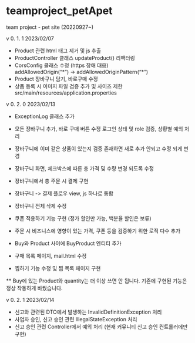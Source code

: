 # teamproject_petApet
team project - pet site (20220927~)

v 0. 1. 1 2023/02/07

- Product 관련 html <hidden> 태그 제거 및 js 추출
- ProductController 클래스 updateProduct() 리팩터링
- CorsConfig 클래스 수정 (https 장애 대응)\
  addAllowedOrigin(“\*”) -> addAllowedOriginPattern(“*”)
- Product 장바구니 담기, 바로구매 수정
- 상품 등록 시 이미지 파일 검증 추가 및 사이즈 제한
  src/main/resources/application.properties
  
v 0. 2. 0 2023/02/13

- ExceptionLog 클래스 추가

- 모든 장바구니 추가, 바로 구매 버튼 수정
  로그인 상태 및 role 검증, 상황별 예외 처리

- 장바구니에 이미 같은 상품이 있는지 검증
  존재하면 새로 추가 안되고 수정 되게 변경

- 장바구니 화면, 체크박스에 따른 총 가격 및 수량 변경 되도록 수정

- 장바구니에서 총 주문 시 결제 구현

- 장바구니 -> 결제 플로우 view, js 하나로 통합

- 장바구니 전체 삭제 수정

- 쿠폰 적용하기 기능 구현 (정가 할인만 가능, 백분율 할인은 보류)

- 주문 시 비즈니스에 영향이 있는 가격, 쿠폰 등을 검증하기 위한 로직 다수 추가

- Buy와 Product 사이에 BuyProduct 엔티티 추가

- 구매 목록 페이지, mail.html 수정

- 찜하기 기능 수정 및 찜 목록 페이지 구현

** Buy에 있는 Product와 quantity는 더 이상 쓰면 안 됩니다.
    기존에 구현된 기능은 정상 작동하게 바꿨습니다.

v 0. 2. 1 2023/02/14
- 신고와 관련된 DTO에서 발생하는 InvalidDefinitionException 처리
- 사업자 승인, 신고 승인 관련 IllegalStateException 처리
- 신고 승인 관련 Controller에서 예외 처리 (현재 커뮤니티 신고 승인 컨트롤러에만 구현)